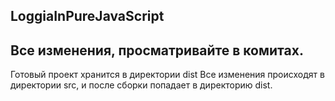 LoggiaInPureJavaScript
---
Все изменения, просматривайте в комитах.
---
Готовый проект хранится в директории dist
Все изменения происходят в директории src, и после сборки
попадает в директорию dist.